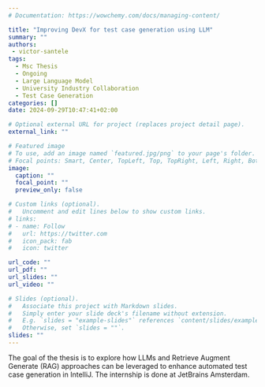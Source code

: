 ```yaml
---
# Documentation: https://wowchemy.com/docs/managing-content/

title: "Improving DevX for test case generation using LLM"
summary: ""
authors: 
 - victor-santele
tags: 
  - Msc Thesis
  - Ongoing
  - Large Language Model
  - University Industry Collaboration
  - Test Case Generation
categories: []
date: 2024-09-29T10:47:41+02:00

# Optional external URL for project (replaces project detail page).
external_link: ""

# Featured image
# To use, add an image named `featured.jpg/png` to your page's folder.
# Focal points: Smart, Center, TopLeft, Top, TopRight, Left, Right, BottomLeft, Bottom, BottomRight.
image:
  caption: ""
  focal_point: ""
  preview_only: false

# Custom links (optional).
#   Uncomment and edit lines below to show custom links.
# links:
# - name: Follow
#   url: https://twitter.com
#   icon_pack: fab
#   icon: twitter

url_code: ""
url_pdf: ""
url_slides: ""
url_video: ""

# Slides (optional).
#   Associate this project with Markdown slides.
#   Simply enter your slide deck's filename without extension.
#   E.g. `slides = "example-slides"` references `content/slides/example-slides.md`.
#   Otherwise, set `slides = ""`.
slides: ""
---
```


The goal of the thesis is to explore how LLMs and Retrieve Augment Generate (RAG) approaches can be leveraged to enhance automated test case generation in IntelliJ. The internship is done at JetBrains Amsterdam.
